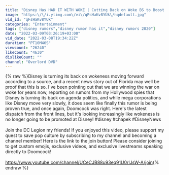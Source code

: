 ```yaml
---
title: "Disney Has HAD IT WITH WOKE | Cutting Back on Woke BS to Boost PROFITS!"
image: "https:\/\/i.ytimg.com\/vi\/qFsHaKv8YUk\/hqdefault.jpg"
vid_id: "qFsHaKv8YUk"
categories: "Entertainment"
tags: ["disney rumors","disney rumor has it","disney rumors 2020"]
date: "2022-03-09T03:26:19+03:00"
vid_date: "2022-03-08T19:34:22Z"
duration: "PT10M46S"
viewcount: "26240"
likeCount: "4630"
dislikeCount: ""
channel: "Overlord DVD"
---
```

{% raw %}Disney is turning its back on wokeness moving forward according to a source, and a recent news story out of Florida may well be proof that this is so. I've been pointing out that we are winning the war on woke for years now, reporting on rumors from my Hollywood spies that Disney is turning its back on agenda politics, and while mega corporations like Disney move very slowly, it does seem like finally this rumor is being proven true, and once again, Doomcock was right. Here's the latest dispatch from the front lines, but it's looking increasingly like wokeness is no longer going to be promoted at Disney! #disney #chapek #DisneyNews<br /><br />Join the DC Legion my friends!  If you enjoyed this video, please support my quest to save pop culture by subscribing to my channel and becoming a channel member!  Here is the link to the join button!  Please consider joining to get custom emojis, exclusive videos, and exclusive livestreams speaking directly to Doomcock!  <br /><br /><a rel="nofollow" target="blank" href="https://www.youtube.com/channel/UCeCJB88u93eq91U0rlJsW-A/join">https://www.youtube.com/channel/UCeCJB88u93eq91U0rlJsW-A/join</a>{% endraw %}
